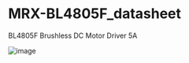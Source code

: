 # MRX-BL4805F_datasheet
BL4805F Brushless DC Motor Driver 5A

![image](https://user-images.githubusercontent.com/4562957/130517578-b4c3d530-901c-4e24-9b86-d52664fe4f1b.png)

